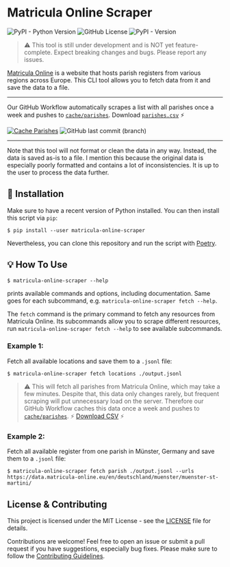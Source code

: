 # Matricula Online Scraper

![PyPI - Python Version](https://img.shields.io/pypi/pyversions/matricula-online-scraper?logo=python)
![GitHub License](https://img.shields.io/github/license/lsg551/matricula-online-scraper?logo=pypi)
![PyPI - Version](https://img.shields.io/pypi/v/matricula-online-scraper?logo=pypi)

> :warning: This tool is still under development and is NOT yet feature-complete. Expect breaking changes and bugs. Please report any issues.

[Matricula Online](https://data.matricula-online.eu/) is a website that hosts parish registers from various regions across Europe. This CLI tool allows you to fetch data from it and save the data to a file.

---

Our GitHub Workflow automatically scrapes a list with all parishes once a week and pushes to [`cache/parishes`](https://github.com/lsg551/matricula-online-scraper/tree/cache/parishes). Download [`parishes.csv`](https://github.com/lsg551/matricula-online-scraper/raw/cache/parishes/parishes.csv.gz) ⚡️

[![Cache Parishes](https://github.com/lsg551/matricula-online-scraper/actions/workflows/cache-parishes.yml/badge.svg)](https://github.com/lsg551/matricula-online-scraper/actions/workflows/cache-parishes.yml)
![GitHub last commit (branch)](https://img.shields.io/github/last-commit/lsg551/matricula-online-scraper/cache%2Fparishes?path=parishes.csv.gz&label=last%20caching&cacheSeconds=43200)

---

Note that this tool will not format or clean the data in any way. Instead, the data is saved as-is to a file. I mention this because the original data is especially poorly formatted and contains a lot of inconsistencies. It is up to the user to process the data further.

## 🔧 Installation

Make sure to have a recent version of Python installed. You can then install this script via `pip`:

```console
$ pip install --user matricula-online-scraper
```

Nevertheless, you can clone this repository and run the script with [Poetry](https://python-poetry.org).

## 💡 How To Use

```console
$ matricula-online-scraper --help
```

prints available commands and options, including documentation. Same goes for each subcommand, e.g. `matricula-online-scraper fetch --help`.

The `fetch` command is the primary command to fetch any resources from Matricula Online. Its subcommands allow you to scrape different resources, run `matricula-online-scraper fetch --help` to see available subcommands.

### Example 1:

Fetch all available locations and save them to a `.jsonl` file:

```console
$ matricula-online-scraper fetch locations ./output.jsonl
```

> :warning: This will fetch all parishes from Matricula Online, which may take a few minutes. Despite that, this data only changes rarely, but frequent scraping will put unnecessary load on the server. Therefore our GitHub Workflow caches this data once a week and pushes to [`cache/parishes`](https://github.com/lsg551/matricula-online-scraper/tree/cache/parishes). ⚡️ [Download CSV](https://github.com/lsg551/matricula-online-scraper/raw/cache/parishes/parishes.csv.gz) ⚡️

### Example 2:

Fetch all available register from one parish in Münster, Germany and save them to a `.jsonl` file:

```console
$ matricula-online-scraper fetch parish ./output.jsonl --urls https://data.matricula-online.eu/en/deutschland/muenster/muenster-st-martini/
```

## License & Contributing

This project is licensed under the MIT License - see the [LICENSE](LICENSE) file for details.

Contributions are welcome! Feel free to open an issue or submit a pull request if you have suggestions, especially bug fixes. Please make sure to follow the [Contributing Guidelines](CONTRIBUTING.md).
